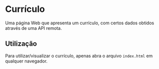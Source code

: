 # Currículo
Uma página Web que apresenta um currículo, com certos dados obtidos através de uma API remota.

## Utilização
Para utilizar/visualizar o currículo, apenas abra o arquivo `index.html` em qualquer navegador.
